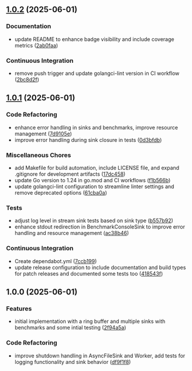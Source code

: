 ## [1.0.2](https://github.com/bxrne/logmgr/compare/v1.0.1...v1.0.2) (2025-06-01)


### Documentation

* update README to enhance badge visibility and include coverage metrics ([2ab0faa](https://github.com/bxrne/logmgr/commit/2ab0faae79b93c57a869491f2cac148bb543121c))


### Continuous Integration

* remove push trigger and update golangci-lint version in CI workflow ([2bc8d2f](https://github.com/bxrne/logmgr/commit/2bc8d2f04ebec1998b3aa4b47f4c85d937f0e585))

## [1.0.1](https://github.com/bxrne/logmgr/compare/v1.0.0...v1.0.1) (2025-06-01)


### Code Refactoring

* enhance error handling in sinks and benchmarks, improve resource management ([7d9105e](https://github.com/bxrne/logmgr/commit/7d9105e02ac38958df067738671e9382299f5711))
* improve error handling during sink closure in tests ([0d3bfdb](https://github.com/bxrne/logmgr/commit/0d3bfdb2398b6b414007114e618a3f5143130a39))


### Miscellaneous Chores

* add Makefile for build automation, include LICENSE file, and expand .gitignore for development artifacts ([17dc458](https://github.com/bxrne/logmgr/commit/17dc4583e1ad2473a096d2f5b1d9c64956c0ed49))
* update Go version to 1.24 in go.mod and CI workflows ([f1b566b](https://github.com/bxrne/logmgr/commit/f1b566b7f51c056b33aa7c40989d8e5c534b7fb3))
* update golangci-lint configuration to streamline linter settings and remove deprecated options ([61cba0a](https://github.com/bxrne/logmgr/commit/61cba0adc9cdeec5c0860f80994d165d349c661c))


### Tests

* adjust log level in stream sink tests based on sink type ([b557b92](https://github.com/bxrne/logmgr/commit/b557b9214d5079a465bd768b0966d245428869fb))
* enhance stdout redirection in BenchmarkConsoleSink to improve error handling and resource management ([ac38b46](https://github.com/bxrne/logmgr/commit/ac38b46cd7db35b0f2460c44400d71d3e818bcfe))


### Continuous Integration

* Create dependabot.yml ([7ccb199](https://github.com/bxrne/logmgr/commit/7ccb1998edd8d3921b3d859fb0aebbb77a72c5eb))
* update release configuration to include documentation and build types for patch releases and documented some tests too ([418543f](https://github.com/bxrne/logmgr/commit/418543f93111844de910ecfc3bde2603d688ccea))

## 1.0.0 (2025-06-01)


### Features

* initial implementation with a ring buffer and multiple sinks with benchmarks and some intial testing ([2f94a5a](https://github.com/bxrne/logmgr/commit/2f94a5a9b7757f6d7ed56470460b91763883f5ca))


### Code Refactoring

* improve shutdown handling in AsyncFileSink and Worker, add tests for logging functionality and sink behavior ([df9f1f8](https://github.com/bxrne/logmgr/commit/df9f1f8a1c4cb5502620a0dcb86623ce96038560))
